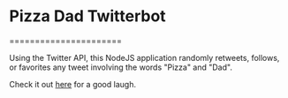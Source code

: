 # Pizza Dad Twitterbot

======================

Using the Twitter API, this NodeJS application randomly retweets, follows, or favorites any tweet involving the words "Pizza" and "Dad". 

Check it out [here](https://www.twitter.com/pizza_dads) for a good laugh. 